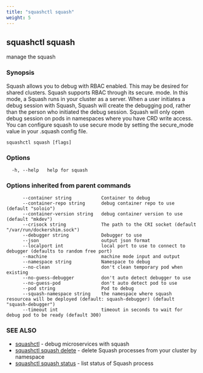 ```yaml
---
title: "squashctl squash"
weight: 5
---
```

## squashctl squash

manage the squash

### Synopsis

Squash allows you to debug with RBAC enabled.
This may be desired for shared clusters. Squash supports RBAC through its secure.
mode. In this mode, a Squash runs in your cluster as a server. When a
user initiates a debug session with Squash, Squash will create the debugging
pod, rather than the person who initiated the debug session. Squash will
only open debug session on pods in namespaces where you have CRD write access.
You can configure squash to use secure mode by setting the secure_mode value
in your .squash config file.


```
squashctl squash [flags]
```

### Options

```
  -h, --help   help for squash
```

### Options inherited from parent commands

```
      --container string           Container to debug
      --container-repo string      debug container repo to use (default "soloio")
      --container-version string   debug container version to use (default "mkdev")
      --crisock string             The path to the CRI socket (default "/var/run/dockershim.sock")
      --debugger string            Debugger to use
      --json                       output json format
      --localport int              local port to use to connect to debugger (defaults to random free port)
      --machine                    machine mode input and output
      --namespace string           Namespace to debug
      --no-clean                   don't clean temporary pod when existing
      --no-guess-debugger          don't auto detect debugger to use
      --no-guess-pod               don't auto detect pod to use
      --pod string                 Pod to debug
      --squash-namespace string    the namespace where squash resourcea will be deployed (default: squash-debugger) (default "squash-debugger")
      --timeout int                timeout in seconds to wait for debug pod to be ready (default 300)
```

### SEE ALSO

* [squashctl](../squashctl)	 - debug microservices with squash
* [squashctl squash delete](../squashctl_squash_delete)	 - delete Squash processes from your cluster by namespace
* [squashctl squash status](../squashctl_squash_status)	 - list status of Squash process

